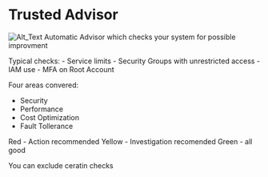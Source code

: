 # Trusted Advisor

![Alt_Text](https://d1.awsstatic.com/support/brath/Trusted_Advisor_FINAL.bd8499c34a129e3c8b23db7a09f46a21438356a8.png "Trusted Advsior")
Automatic Advisor which checks your system for possible improvment

Typical checks:
    - Service limits
    - Security Groups with unrestricted access
    - IAM use
    - MFA on Root Account

Four areas convered:
- Security
- Performance
- Cost Optimization
- Fault Tollerance 

Red - Action recommended
Yellow - Investigation recomended
Green - all good

You can exclude ceratin checks
